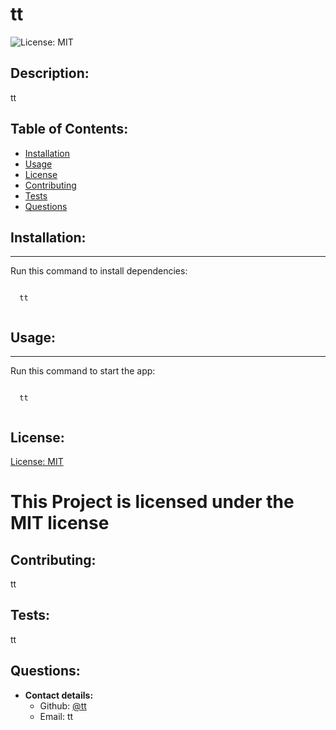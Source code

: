 # tt
  ![License: MIT](https://img.shields.io/badge/License-MIT-blue)
  ## Description:
  tt
  ## Table of Contents:
  * [Installation](#installation)
  * [Usage](#usage)
  * [License](#license)
  * [Contributing](#contributing)
  * [Tests](#tests)
  * [Questions](#questions)
  
  ## Installation:
  ---
  Run this command to install dependencies:
  <pre><code>
  tt
  </code></pre>

  ## Usage:
  ---
  Run this command to start the app:
  <pre><code>
  tt
  </code></pre>

  ## License:
  [License: MIT](https://opensource.org/licenses/MIT)
  # This Project is licensed under the MIT license
  
  ## Contributing:
  tt

  ## Tests:
  tt
  
  ## Questions:
  * **Contact details:**
    * Github: [@tt](https://github.com/tt)
    * Email: tt
  